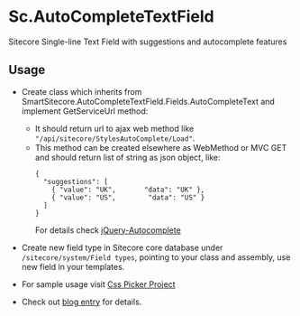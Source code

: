 # Sc.AutoCompleteTextField

Sitecore Single-line Text Field with suggestions and autocomplete features

## Usage
* Create class which inherits from SmartSitecore.AutoCompleteTextField.Fields.AutoCompleteText and implement GetServiceUrl method: 
  * It should return url to ajax web method like `"/api/sitecore/StylesAutoComplete/Load"`. 
  * This method can be created elsewhere as WebMethod or MVC GET and should return list of string as json object, like:
    ```
    {
      "suggestions": [
        { "value": "UK",       "data": "UK" },
        { "value": "US",        "data": "US" }
      ]
    }
    ```
    For details check [jQuery-Autocomplete](https://github.com/devbridge/jQuery-Autocomplete)
* Create new field type in Sitecore core database under `/sitecore/system/Field types`, pointing to your class and assembly, use new field in your templates. 
* For sample usage visit [Css Picker Project](https://github.com/whuu/Sc.CssPickerField)

* Check out [blog entry](http://smartsitecore.com/en/autocomplete-single-line-text-css-picker-field/#ScAutoCompleteTextField) for details.

